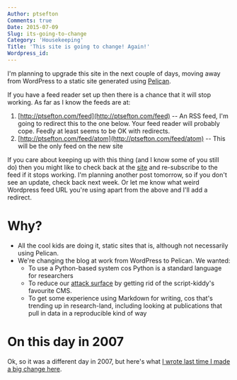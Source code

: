 ```yaml
---
Author: ptsefton
Comments: true
Date: 2015-07-09
Slug: its-going-to-change
Category: 'Housekeeping'
Title: 'This site is going to change! Again!'
Wordpress_id: 
---
```


I'm planning to upgrade this site in the next couple of days, moving away from WordPress to a static site generated using <a href="http://docs.getpelican.com/en/3.6.0/">Pelican</a>.

If you have a feed reader set up then there is a chance that it will stop working. As far as I know the feeds are at:

1.  [http://ptsefton.com/feed](http://ptsefton.com/feed) -- An RSS feed, I'm going to redirect
this to the one below. Your feed reader will probably cope. Feedly at least
seems to be OK with redirects.
2.  [http://ptsefton.com/feed/atom](http://ptsefton.com/feed/atom) --
    This will be the only feed on the new site

If you care about keeping up with this thing (and I know some of you
still do) then you might like to check back at the
[site](http://ptsefton.com) and re-subscribe to the feed if it stops
working. I'm planning another post tomorrow, so if you don't see an
update, check back next week. Or let me know what weird
Wordpress feed URL you're using apart from the
above and I'll add a redirect.

# Why?


* All the cool kids are doing it, static sites that is, although not necessarily using
Pelican.
* We're changing the blog at work from WordPress to Pelican. We wanted:
    *  To use a Python-based system cos Python is a standard language for
  researchers
    *  To reduce our [attack surface](https://en.wikipedia.org/wiki/Attack_surface) by getting rid of the
  script-kiddy's favourite CMS.
    *  To get some experience using Markdown for writing, cos that's
    trending up in research-land, including looking at publications
    that pull in data in a reproducible kind of way

# On this day in 2007

Ok, so it was a different day in 2007, but here's what [I wrote last
time I made a big change here](http://ptsefton.com/blog/2007/11/23/09-29-56.009487/).


